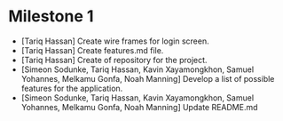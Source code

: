 # Milestone 1


- [Tariq Hassan] Create wire frames for login screen.
- [Tariq Hassan] Create features.md file.
- [Tariq Hassan] Create of repository for the project.
- [Simeon Sodunke, Tariq Hassan, Kavin Xayamongkhon, Samuel Yohannes, Melkamu Gonfa, Noah Manning] Develop a list of possible features for the application.
- [Simeon Sodunke, Tariq Hassan, Kavin Xayamongkhon, Samuel Yohannes, Melkamu Gonfa, Noah Manning] Update README.md
